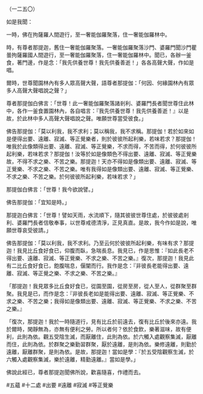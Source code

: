 （一二五〇）

如是我聞：

一時，佛在拘薩羅人間遊行，至一奢能伽羅聚落，住一奢能伽羅林中。

時，有尊者那提迦，舊住一奢能伽羅聚落。一奢能伽羅聚落沙門、婆羅門聞沙門瞿曇拘薩羅國人間遊行，至一奢能伽羅聚落，住一奢能伽羅林中。聞已，各辦一釜食，著門邊，作是念：「我先供養世尊！我先供養善逝！」各各高聲大聲，作如是唱。

爾時，世尊聞園林內有多人眾高聲大聲，語尊者那提伽：「何因、何緣園林內有眾多人高聲大聲唱說之聲？」

尊者那提伽白佛言：「世尊！此一奢能伽羅聚落諸剎利、婆羅門長者聞世尊住此林中，各作一釜食置園林內，各自唱言：『我先供養世尊！我先供養善逝！』以是故，於此林中多人高聲大聲唱說之聲。唯願世尊當受彼食。」

佛告那提伽：「莫以利我，我不求利；莫以稱我，我不求稱。那提伽！若於如來如是便得出要、遠離、寂滅、等正覺樂者，則於彼彼所起利樂，若味若求？那提伽！唯我於此像類得出要、遠離、寂滅、等正覺樂，不求而得，不苦而得，於何彼彼所起利樂，若味若求？那提伽！汝等於如是像類色不得出要、遠離、寂滅、等正覺樂故，不得不求之樂、不苦之樂。那提迦！天亦不得如是像類出要、遠離、寂滅、等正覺樂、不求之樂、不苦之樂。唯有我得如是像類出要、遠離、寂滅、等正覺樂、不求之樂、不苦之樂。於何彼彼所起利樂，若味若求？」

那提伽白佛言：「世尊！我今欲說譬。」

佛告那提伽：「宜知是時。」

那提迦白佛言：「世尊！譬如天雨，水流順下，隨其彼彼世尊住處，於彼彼處剎利、婆羅門長者信敬奉事，以世尊戒德清淨，正見真直。是故，我今作如是說，唯願世尊哀受彼請。」

佛告那提伽：「莫以利我，我不求利。乃至云何於彼彼所起利樂，有味有求？那提迦！我見比丘食好食已，仰腹而臥，急喘長息。我見已，作是思惟：『如此長老不得出要、遠離、寂滅、等正覺樂、不求之樂、不苦之樂。』復次，那提迦！我見此有二比丘食好食已，飽腹喘息，偃闡而行。我作是念：『非彼長老能得出要、遠離、寂滅、等正覺之樂、不求之樂、不苦之樂。』

「那提迦！我見眾多比丘食好食已，從園至園，從房至房，從人至人，從群聚至群聚。我見是已，而作是念：『非彼長老如是能得出要、遠離、寂滅、等正覺樂、不求之樂、不苦之樂；我得如是像類出要、遠離、寂滅、等正覺樂、不求之樂、不苦之樂。』

「復次，那提迦！我於一時隨道行，見有比丘於前遠去，復有比丘於後來亦遠。我於爾時，閑靜無為，亦無有便利之勞。所以者何？依於食飲，樂著滋味，故有便利，此則為依。觀五受陰生滅，而厭離住，此則為依。於六觸入處觀察集滅，厭離而住，此則為依。於群聚之樂勤習群聚，厭於遠離，是則為依。樂修遠離，則勤於遠離，厭離群聚，是則為依。是故，那提迦！當如是學：『於五受陰觀察生滅，於六觸入處觀察集滅，樂於遠離，精勤遠離。』當如是學。」

佛說此經已，尊者那提迦聞佛所說，歡喜隨喜，作禮而去。





#五蘊
#十二處
#出要
#遠離
#寂滅
#等正覺樂
